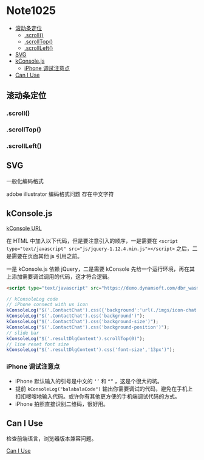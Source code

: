 # Note1025

<!-- MarkdownTOC -->

- [滚动条定位](#滚动条定位)
    - [.scroll\(\)](#scroll)
    - [.scrollTop\(\)](#scrolltop)
    - [.scrollLeft\(\)](#scrollleft)
- [SVG](#svg)
- [kConsole.js](#kconsolejs)
    - [iPhone 调试注意点](#iphone-调试注意点)
- [Can I Use](#can-i-use)

<!-- /MarkdownTOC -->

## 滚动条定位

### .scroll()

### .scrollTop()

### .scrollLeft()


## SVG 

一般化编码格式

adobe illustrator 编码格式问题 存在中文字符

## kConsole.js

[kConsole URL](https://demo.dynamsoft.com/dbr_wasm/js/kConsole.js)

在 HTML 中加入以下代码，但是要注意引入的顺序，一是需要在 `<script type="text/javascript" src="js/jquery-1.12.4.min.js"></script>` 之后，二是需要在页面其他 js 引用之前。

一是 kConsole.js 依赖 jQuery，二是需要 kConsole 先给一个运行环境，再在其上添加需要调试调用的代码，这才符合逻辑。

```html
<script type="text/javascript" src="https://demo.dynamsoft.com/dbr_wasm/js/kConsole.js"></script>
```

```js
// kConsoleLog code
// iPhone connect with us icon
kConsoleLog("$('.ContactChat').css({'background':'url(./imgs/icon-chat.svg) no-repeat','background-position': 'center','background-size': '25px 25px'})");
kConsoleLog("$('.ContactChat').css('background')");
kConsoleLog("$('.ContactChat').css('background-size')");
kConsoleLog("$('.ContactChat').css('background-position')");
// slide bar
kConsoleLog("$('.resultDlgContent').scrollTop(0)");
// line reset font size
kConsoleLog("$('.resultDlgContent').css('font-size','13px')");
```

### iPhone 调试注意点

- iPhone 默认输入的引号是中文的 `‘’` 和 `“”` ，这是个很大的坑。
- 提前 `kConsoleLog("balabalaCode")` 输出你需要调试的代码，避免在手机上扣扣嗖嗖地输入代码。或许你有其他更方便的手机端调试代码的方式。
- iPhone 拍照直接识别二维码，很好用。


## Can I Use

检查前端语言，浏览器版本兼容问题。

[Can I Use](https://caniuse.com/)










